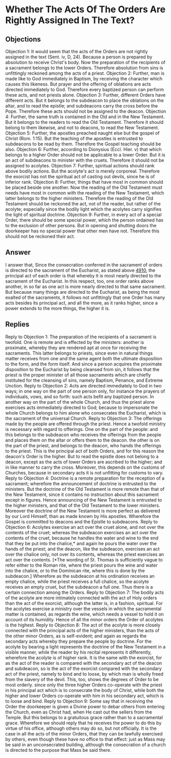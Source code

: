 # Whether The Acts Of The Orders Are Rightly Assigned In The Text?
## Objections
Objection 1: It would seem that the acts of the Orders are not rightly assigned in the text (Sent. iv, D, 24). Because a person is prepared by absolution to receive Christ's body. Now the preparation of the recipients of a sacrament belongs to the lower Orders. Therefore absolution from sins is unfittingly reckoned among the acts of a priest.
Objection 2: Further, man is made like to God immediately in Baptism, by receiving the character which causes this likeness. But prayer and the offering of oblations are acts directed immediately to God. Therefore every baptized person can perform these acts, and not priests alone.
Objection 3: Further, different Orders have different acts. But it belongs to the subdeacon to place the oblations on the altar, and to read the epistle; and subdeacons carry the cross before the Pope. Therefore these acts should not be assigned to the deacon.
Objection 4: Further, the same truth is contained in the Old and in the New Testament. But it belongs to the readers to read the Old Testament. Therefore it should belong to them likewise, and not to deacons, to read the New Testament.
Objection 5: Further, the apostles preached naught else but the gospel of Christ (Rom. 1:15). But the teaching of the apostles is entrusted to subdeacons to be read by them. Therefore the Gospel teaching should be also.
Objection 6: Further, according to Dionysius (Eccl. Hier. v) that which belongs to a higher Order should not be applicable to a lower Order. But it is an act of subdeacons to minister with the cruets. Therefore it should not be assigned to acolytes.
Objection 7: Further, spiritual actions should rank above bodily actions. But the acolyte's act is merely corporeal. Therefore the exorcist has not the spiritual act of casting out devils, since he is of inferior rank.
Objection 8: Further, things that have most in common should be placed beside one another. Now the reading of the Old Testament must needs have most in common with the reading of the New Testament, which latter belongs to the higher ministers. Therefore the reading of the Old Testament should be reckoned the act, not of the reader, but rather of the acolyte; especially since the bodily light which the acolytes carry signifies the light of spiritual doctrine.
Objection 9: Further, in every act of a special Order, there should be some special power, which the person ordained has to the exclusion of other persons. But in opening and shutting doors the doorkeeper has no special power that other men have not. Therefore this should not be reckoned their act.
## Answer

I answer that, Since the consecration conferred in the sacrament of orders is directed to the sacrament of the Eucharist, as stated above [4910](A[2]), the principal act of each order is that whereby it is most nearly directed to the sacrament of the Eucharist. In this respect, too, one order ranks above another, in so far as one act is more nearly directed to that same sacrament. But because many things are directed to the Eucharist, as being the most exalted of the sacraments, it follows not unfittingly that one Order has many acts besides its principal act, and all the more, as it ranks higher, since a power extends to the more things, the higher it is.
## Replies
Reply to Objection 1: The preparation of the recipients of a sacrament is twofold. One is remote and is effected by the ministers: another is proximate, whereby they are rendered apt at once for receiving the sacraments. This latter belongs to priests, since even in natural things matter receives from one and the same agent both the ultimate disposition to the form, and the form itself. And since a person acquires the proximate disposition to the Eucharist by being cleansed from sin, it follows that the priest is the proper minister of all those sacraments which are chiefly instituted for the cleansing of sins, namely Baptism, Penance, and Extreme Unction.
Reply to Objection 2: Acts are directed immediately to God in two ways; in one way on the part of one person only, for instance the prayers of individuals, vows, and so forth: such acts befit any baptized person. In another way on the part of the whole Church, and thus the priest alone exercises acts immediately directed to God; because to impersonate the whole Church belongs to him alone who consecrates the Eucharist, which is the sacrament of the universal Church.
Reply to Objection 3: The offerings made by the people are offered through the priest. Hence a twofold ministry is necessary with regard to offerings. One on the part of the people: and this belongs to the subdeacon who receives the offerings from the people and places them on the altar or offers them to the deacon. the other is on the part of the priest, and belongs to the deacon, who hands the offerings to the priest. This is the principal act of both Orders, and for this reason the deacon's Order is the higher. But to read the epistle does not belong to a deacon, except as the acts of lower Orders are ascribed to the higher; and in like manner to carry the cross. Moreover, this depends on the customs of Churches, because in secondary acts it is not unfitting for customs to vary.
Reply to Objection 4: Doctrine is a remote preparation for the reception of a sacrament; wherefore the announcement of doctrine is entrusted to the ministers. But the doctrine of the Old Testament is more remote than that of the New Testament, since it contains no instruction about this sacrament except in figures. Hence announcing of the New Testament is entrusted to the higher ministers, and that of the Old Testament to the lower ministers. Moreover the doctrine of the New Testament is more perfect as delivered by our Lord Himself, than as made known by His apostles. Wherefore the Gospel is committed to deacons and the Epistle to subdeacons.
Reply to Objection 6: Acolytes exercise an act over the cruet alone, and not over the contents of the cruet; whereas the subdeacon exercises an act over the contents of the cruet, because he handles the water and wine to the end that they be put into the chalice,* and again he pours the water over the hands of the priest; and the deacon, like the subdeacon, exercises an act over the chalice only, not over its contents, whereas the priest exercises an act over the contents. [*The wording of St. Thomas is sufficiently vague to refer either to the Roman rite, where the priest pours the wine and water into the chalice, or to the Dominican rite, where this is done by the subdeacon.] Wherefore as the subdeacon at his ordination receives an empty chalice, while the priest receives a full chalice, so the acolyte receives an empty cruet, but the subdeacon a full one. Thus there is a certain connection among the Orders.
Reply to Objection 7: The bodily acts of the acolyte are more intimately connected with the act of Holy orders than the act of the exorcist, although the latter is, in a fashion, spiritual. For the acolytes exercise a ministry over the vessels in which the sacramental matter is contained, as regards the wine, which needs a vessel to hold it on account of its humidity. Hence of all the minor orders the Order of acolytes is the highest.
Reply to Objection 8: The act of the acolyte is more closely connected with the principal acts of the higher ministers, than the acts of the other minor Orders, as is self-evident; and again as regards the secondary acts whereby they prepare the people by doctrine. For the acolyte by bearing a light represents the doctrine of the New Testament in a visible manner, while the reader by his recital represents it differently, wherefore the acolyte is of higher rank. It is the same with the exorcist, for as the act of the reader is compared with the secondary act of the deacon and subdeacon, so is the act of the exorcist compared with the secondary act of the priest, namely to bind and to loose, by which man is wholly freed from the slavery of the devil. This, too, shows the degrees of Order to be most orderly. since only the three higher Orders co-operate with the priest in his principal act which is to consecrate the body of Christ, while both the higher and lower Orders co-operate with him in his secondary act, which is to loose and bind.
Reply to Objection 9: Some say that in receiving the Order the doorkeeper is given a Divine power to debar others from entering the Church, even as Christ had, when He cast out the sellers from the Temple. But this belongs to a gratuitous grace rather than to a sacramental grace. Wherefore we should reply that he receives the power to do this by virtue of his office, although others may do so, but not officially. It is the case in all the acts of the minor Orders, that they can be lawfully exercised by others, even though these have no office to that effect: just as Mass may be said in an unconsecrated building, although the consecration of a church is directed to the purpose that Mass be said there.